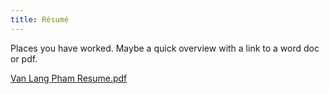 ```yaml
---
title: Résumé
---
```


Places you have worked.  Maybe a quick overview with a link to a word doc or pdf.

[Van Lang Pham Resume.pdf](Van%20Lang%20Pham%20Resume.pdf)